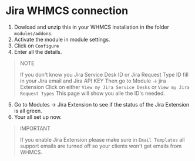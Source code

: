 # Jira WHMCS connection

1. Dowload and unzip this in your WHMCS installation in the folder `modules/addons`.
2. Activate the module in module settings.
3. Click on `Configure`
4. Enter all the details.
> NOTE 
>
> If you don't know you Jira Service Desk ID or Jira Request Type ID fill in your Jira email and Jira API KEY
> Then go to Module -> jira Extension
> Click on either `View my Jira Service Desks` or `View my Jira Request Types`
> This page will show you alle the ID's needed.
5. Go to Modules -> Jira Extension to see if the status of the Jira Extension is all green.
6. Your all set up now.

> IMPORTANT 
>
> If you enable Jira Extension please make sure in `Email Templates` all support emails are turned off so your clients won't get emails from WHMCS.
